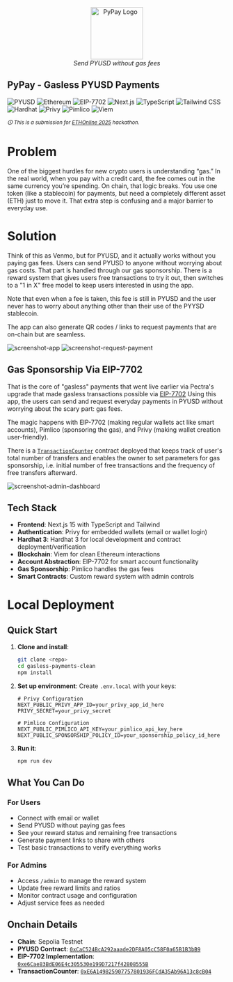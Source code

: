 <div align="center">
  <img src="/public//images/pypay.png" alt="PyPay Logo" width="120" height="120">
  <br>
  <em>Send PYUSD without gas fees</em>
</div>

## PyPay - Gasless PYUSD Payments

![PYUSD](https://img.shields.io/badge/PYUSD-00D4AA?style=for-the-badge)
![Ethereum](https://img.shields.io/badge/Ethereum-627EEA?style=for-the-badge&logo=ethereum)
![EIP-7702](https://img.shields.io/badge/EIP--7702-627EEA?style=for-the-badge)
![Next.js](https://img.shields.io/badge/Next.js-000000?style=for-the-badge&logo=next.js)
![TypeScript](https://img.shields.io/badge/TypeScript-3178C6?style=for-the-badge&logo=typescript)
![Tailwind CSS](https://img.shields.io/badge/Tailwind_CSS-06B6D4?style=for-the-badge&logo=tailwindcss)
![Hardhat](https://img.shields.io/badge/Hardhat-FFF100?style=for-the-badge&logo=hardhat)
![Privy](https://img.shields.io/badge/Privy-6366F1?style=for-the-badge)
![Pimlico](https://img.shields.io/badge/Pimlico-FF6B6B?style=for-the-badge)
![Viem](https://img.shields.io/badge/Viem-FF6B35?style=for-the-badge)

<small><em>🛈 This is a submission for [ETHOnline 2025](https://ethglobal.com/events/ethonline2025/info/details) hackathon.</em></small>

# Problem

One of the biggest hurdles for new crypto users is understanding “gas.” In the real world, when you pay with a credit card, the fee comes out in the same currency you’re spending. On chain, that logic breaks. You use one token (like a stablecoin) for payments, but need a completely different asset (ETH) just to move it. That extra step is confusing and a major barrier to everyday use.

# Solution

Think of this as Venmo, but for PYUSD, and it actually works without you paying gas fees. Users can send PYUSD to anyone without worrying about gas costs. That part is handled through our gas sponsorship. There is a reward system that gives users free transactions to try it out, then switches to a "1 in X" free model to keep users interested in using the app.

Note that even when a fee is taken, this fee is still in PYUSD and the user never has to worry about anything other than their use of the PYYSD stablecoin.

The app can also generate QR codes / links to request payments that are on-chain but are seamless.

![screenshot-app](/public/images/screenshot-app.png)
![screenshot-request-payment](/public/images/screenshot-request-payment.png)

## Gas Sponsorship Via EIP-7702

That is the core of "gasless" payments that went live earlier via Pectra's upgrade that made gasless transactions possible via [EIP-7702](https://eips.ethereum.org/EIPS/eip-7702) Using this app, the users can send and request everyday payments in PYUSD without worrying about the scary part: gas fees.

The magic happens with EIP-7702 (making regular wallets act like smart accounts), Pimlico (sponsoring the gas), and Privy (making wallet creation user-friendly).

There is a [`TransactionCounter`](https://eth-sepolia.blockscout.com/address/0xE6A149825907757801936FCdA35Ab96A13c8cB04?tab=contract) contract deployed that keeps track of user's total number of transfers and enables the owner to set parameters for gas sponsorship, i.e. initial number of free transactions and the frequency of free transfers afterward.

![screenshot-admin-dashboard](/public/images/screenshot-admin-dashboard.png)

## Tech Stack

- **Frontend**: Next.js 15 with TypeScript and Tailwind
- **Authentication**: Privy for embedded wallets (email or wallet login)
- **Hardhat 3**: Hardhat 3 for local development and contract deployment/verification
- **Blockchain**: Viem for clean Ethereum interactions
- **Account Abstraction**: EIP-7702 for smart account functionality
- **Gas Sponsorship**: Pimlico handles the gas fees
- **Smart Contracts**: Custom reward system with admin controls

# Local Deployment

## Quick Start

1. **Clone and install**:

   ```bash
   git clone <repo>
   cd gasless-payments-clean
   npm install
   ```

2. **Set up environment**:
   Create `.env.local` with your keys:

   ```env
   # Privy Configuration
   NEXT_PUBLIC_PRIVY_APP_ID=your_privy_app_id_here
   PRIVY_SECRET=your_privy_secret

   # Pimlico Configuration
   NEXT_PUBLIC_PIMLICO_API_KEY=your_pimlico_api_key_here
   NEXT_PUBLIC_SPONSORSHIP_POLICY_ID=your_sponsorship_policy_id_here
   ```

3. **Run it**:
   ```bash
   npm run dev
   ```

## What You Can Do

### For Users

- Connect with email or wallet
- Send PYUSD without paying gas fees
- See your reward status and remaining free transactions
- Generate payment links to share with others
- Test basic transactions to verify everything works

### For Admins

- Access `/admin` to manage the reward system
- Update free reward limits and ratios
- Monitor contract usage and configuration
- Adjust service fees as needed

## Onchain Details

- **Chain**: Sepolia Testnet
- **PYUSD Contract**: [`0xCaC524BcA292aaade2DF8A05cC58F0a65B1B3bB9`](https://docs.paxos.com/guides/stablecoin/pyusd/testnet)
- **EIP-7702 Implementation**: [`0xe6Cae83BdE06E4c305530e199D7217f42808555B`](https://eth-sepolia.blockscout.com/address/0xe6Cae83BdE06E4c305530e199D7217f42808555B?tab=contract)
- **TransactionCounter**: [`0xE6A149825907757801936FCdA35Ab96A13c8cB04`](https://eth-sepolia.blockscout.com/address/0xE6A149825907757801936FCdA35Ab96A13c8cB04?tab=contract)
